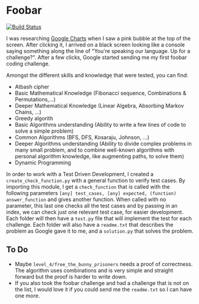 # Foobar

[![Build Status](https://travis-ci.org/joemccann/dillinger.svg?branch=master)](https://travis-ci.org/joemccann/dillinger)

I was researching [Google Charts](https://developers.google.com/chart) when I saw a pink bubble at the top of the screen. After clicking it, I arrived on a black screen looking like a console saying something along the line of "You're speaking our language. Up for a challenge?".
After a few clicks, Google started sending me my first foobar coding challenge.

Amongst the different skills and knowledge that were tested, you can find:
  - Atbash cipher
  - Basic Mathematical Knowledge (Fibonacci sequence, Combinations & Permutations,...)
  - Deeper Mathematical Knowledge (Linear Algebra, Absorbing Markov Chains, ...)
  - Greedy algorith
  - Basic Algorithms understanding (Ability to write a few lines of code to solve a simple problem)
  - Common Algorithms (BFS, DFS, Kosaraju, Johnson, ...)
  - Deeper Algorithms understanding (Ability to divide complex problems in many small problem, and to combine well-known algorithms with personal algorithm knowledge, like augmenting paths, to solve them)
  - Dynamic Programming

In order to work with a Test Driven Development, I created a ```create_check_function.py``` with a general function to verify test cases. By importing this module, I get a ```check_function``` that is called with the following parameters ```[any] test_cases, [any] expected, (function) answer_function``` and gives another function. When called with no parameter, this last one checks all the test cases and by passing in an index, we can check just one relevant test case, for easier development. 
Each folder will then have a ```test.py``` file that will implement the test for each challenge. Each folder will also have a ```readme.txt``` that describes the problem as Google gave it to me, and a ```solution.py``` that solves the problem. 

## To Do
  - Maybe ```level_4/free_the_bunny_prisoners``` needs a proof of correctness. The algorithm uses combinations and is very simple and straight forward but the proof is harder to write down. 
  - If you also took the foobar challenge and had a challenge that is not on the list, I would love it if you could send me the ```readme.txt``` so I can have one more.